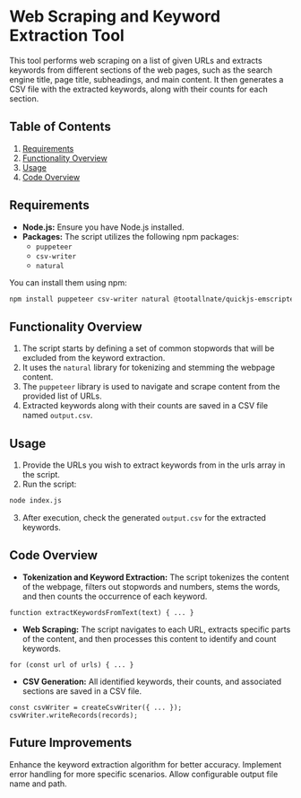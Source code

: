 # Web Scraping and Keyword Extraction Tool

This tool performs web scraping on a list of given URLs and extracts keywords from different sections of the web pages, such as the search engine title, page title, subheadings, and main content. It then generates a CSV file with the extracted keywords, along with their counts for each section.

## Table of Contents

1. [Requirements](#requirements)
2. [Functionality Overview](#functionality-overview)
3. [Usage](#usage)
4. [Code Overview](#code-overview)

## Requirements

- **Node.js:** Ensure you have Node.js installed.
- **Packages:** The script utilizes the following npm packages:
  - `puppeteer`
  - `csv-writer`
  - `natural`

You can install them using npm:

```bash
npm install puppeteer csv-writer natural @tootallnate/quickjs-emscripten
```

## Functionality Overview

1. The script starts by defining a set of common stopwords that will be excluded from the keyword extraction.
2. It uses the `natural` library for tokenizing and stemming the webpage content.
3. The `puppeteer` library is used to navigate and scrape content from the provided list of URLs.
4. Extracted keywords along with their counts are saved in a CSV file named `output.csv`.

## Usage

1. Provide the URLs you wish to extract keywords from in the urls array in the script.
2. Run the script:

```bash
node index.js
```

3. After execution, check the generated `output.csv` for the extracted keywords.

## Code Overview

- **Tokenization and Keyword Extraction:** The script tokenizes the content of the webpage, filters out stopwords and numbers, stems the words, and then counts the occurrence of each keyword.

```
function extractKeywordsFromText(text) { ... }
```

- **Web Scraping:** The script navigates to each URL, extracts specific parts of the content, and then processes this content to identify and count keywords.

```
for (const url of urls) { ... }
```

- **CSV Generation:** All identified keywords, their counts, and associated sections are saved in a CSV file.

```
const csvWriter = createCsvWriter({ ... });
csvWriter.writeRecords(records);
```

## Future Improvements

Enhance the keyword extraction algorithm for better accuracy.
Implement error handling for more specific scenarios.
Allow configurable output file name and path.
